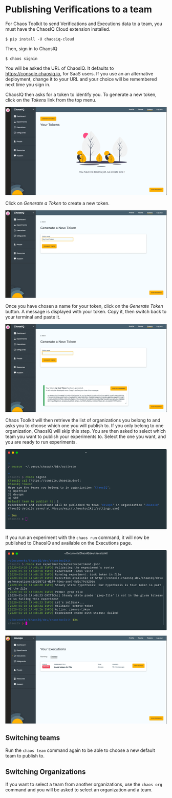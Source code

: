 # Publishing Verifications to a team

For Chaos Toolkit to send Verifications and Executions data to a team, you must have the ChaosIQ Cloud extension installed.

```
$ pip install -U chaosiq-cloud
```

Then, sign in to ChaosIQ

```
$ chaos signin
```

You will be asked the URL of ChaosIQ. It defaults to https://console.chaosiq.io, for SaaS users. If you use an an alternative deployment, change it to your URL and your choice will be remembered next time you sign in.

ChaosIQ then asks for a token to identify you. To generate a new token, click on the *Tokens* link from the top menu.

![Tokens](./tokens.png)

Click on *Generate a Token* to create a new token.

![New Tokens](./tokens-new.png)

Once you have chosen a name for your token, click on the *Generate Token* button. A message is displayed with your token. Copy it, then switch back to your terminal and paste it.

![New Tokens Snackbar](./tokens-new-snackbar.png)

Chaos Toolkit will then retrieve the list of organizations you belong to and asks you to choose which one you will publish to. If you only belong to one organization, ChaosIQ will skip this step. You are then asked to select which team you want to publish your experiments to. Select the one you want, and you are ready to run experiments.

![Chaos Sign-in](./chaos-signin.png)

If you run an experiment with the `chaos run` command, it will now be published to ChaosIQ and available on the Executions page.

![Chaos Run](./chaos-run.png)

![Executions](./executions.png)

## Switching teams

Run the `chaos team` command again to be able to choose a new default team to publish to.

## Switching Organizations

If you want to select a team from another organizations, use the `chaos org` command and you will be asked to select an organization and a team.
